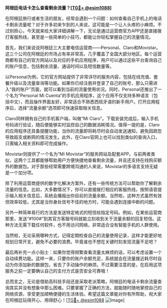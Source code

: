 **阿根廷电话卡怎么查看剩余流量？[[TG💪+ @esim1088](https://t.me/s/esim1088)]**

在阿根廷旅行或者生活的朋友，经常会遇到一个问题：如何查看自己手机上的电话卡剩余流量呢？对于许多初来乍到的人来说，这可能是一个让人头疼的小麻烦。不过别担心，今天就来给大家详细讲解一下，无论是通过运营商官方APP还是直接拨打客服热线，甚至是一些简单的小技巧，都能让你轻松掌握自己的流量情况。

首先，我们来说说阿根廷三大主要电信运营商——Personal、Claro和Movistar。这三个公司在阿根廷的市场占有率非常高，几乎覆盖了全国大部分地区。每个运营商都有自己的官方网站以及对应的手机应用程序，用户可以通过这些平台查询自己的账户信息，包括剩余流量、通话时间以及短信数量等。

以Personal为例，它的官方网站提供了非常详尽的服务内容，包括在线充值、套餐升级以及流量查询等功能。如果你已经注册并登录了自己的账号，那么只需进入“我的账户”页面，就可以看到当前的流量使用状况。同时，Personal还推出了一个名为“Personal Mi Cuenta”的手机应用程序，这个应用不仅支持多种语言（包括中文），而且操作界面友好，非常适合不熟悉西班牙语的新手用户。打开应用程序后，选择“流量余额”选项即可快速获取相关信息。

Claro同样拥有自己的手机客户端，叫做“Mi Claro”。下载安装完成后，输入手机号码进行验证，随后便能够实时监控自己的数据消耗情况。值得一提的是，Claro的应用程序还具备提醒功能，当你的流量即将耗尽时会自动发送通知，避免因疏忽导致超支或断网的情况发生。此外，在Claro官网上也可以找到类似的查询入口，只需输入相关资料即可完成操作。

Movistar则提供了一个名为“Mi Movistar”的服务网站及配套APP。与前两者类似，这两个工具都能够帮助用户方便快捷地查看剩余流量，并且还支持在线购买额外的数据包。对于那些经常需要跨境沟通的人来说，Movistar的多语言支持无疑是一个加分项。

除了利用运营商提供的数字化解决方案外，还有一些传统方法可以帮助你了解剩余流量的信息。比如，大多数情况下，你可以直接拨打相应的客服热线，按照语音提示输入相关信息后，系统会播报出你目前的流量余额。当然啦，这种方式虽然有效但效率较低，尤其是当你身处信号不佳的地方时，可能会遇到连接中断的问题。

另外一种简单易行的方法是发送特定格式的短信给指定号码。例如，在某些运营商那里，发送“#100#”到其官方客服号码就能立刻收到关于流量余额的回复短信。这种方法无需下载任何软件，也不用访问网络，非常适合没有智能手机的人群使用。

当然啦，无论采用哪种方式，记得定期检查自己的流量使用记录，这样才能更好地规划日常开支，避免不必要的浪费。毕竟谁也不想在关键时刻发现流量不足吧？

最后再补充一点小贴士：如果你觉得频繁查看流量太麻烦的话，可以考虑设置一个自动续费功能。这样一来，只要你的账户余额充足，系统就会在流量接近耗尽时自动为你添加新的数据包，省去了手动操作的麻烦。不过需要注意的是，在启用这项服务之前一定要确认自己的支付方式是否安全可靠哦！

总而言之，无论是借助高科技手段还是采取老派策略，阿根廷的电话卡剩余流量查询其实并没有想象中那么困难。只要掌握了正确的方法，就能随时随地掌控自己的网络资源，享受更加顺畅便捷的生活体验。希望这篇文章能对你有所帮助，祝大家在阿根廷玩得开心、用得舒心！[[TG💪+ @esim1088](https://t.me/s/esim1088) ![Image](https://i.postimg.cc/4NQfJmqS/Snipaste-2025-05-13-00-14-12.png)]